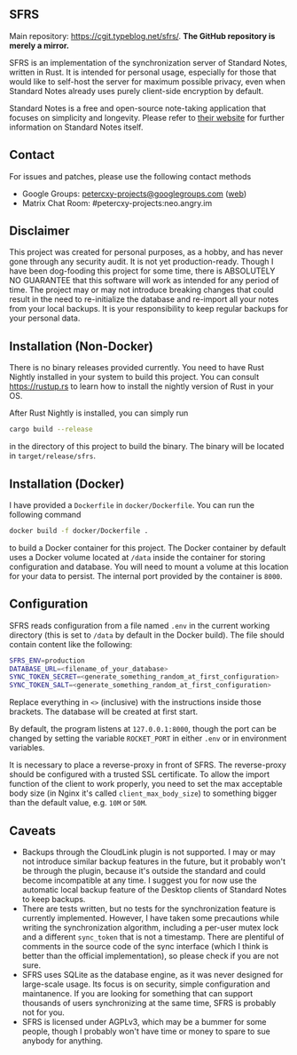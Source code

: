 SFRS
---

Main repository: <https://cgit.typeblog.net/sfrs/>. __The GitHub repository is merely a mirror.__

SFRS is an implementation of the synchronization server of Standard Notes, written in Rust. It is intended for personal usage, especially for those that would like to self-host the server for maximum possible privacy, even when Standard Notes already uses purely client-side encryption by default.

Standard Notes is a free and open-source note-taking application that focuses on simplicity and longevity. Please refer to [their website](https://standardnotes.org/) for further information on Standard Notes itself.

Contact
---

For issues and patches, please use the following contact methods

- Google Groups: petercxy-projects@googlegroups.com ([web](https://groups.google.com/forum/?oldui=1#!forum/petercxy-projects))
- Matrix Chat Room: #petercxy-projects:neo.angry.im

Disclaimer
---

This project was created for personal purposes, as a hobby, and has never gone through any security audit. It is not yet production-ready. Though I have been dog-fooding this project for some time, there is ABSOLUTELY NO GUARANTEE that this software will work as intended for any period of time. The project may or may not introduce breaking changes that could result in the need to re-initialize the database and re-import all your notes from your local backups. It is your responsibility to keep regular backups for your personal data.

Installation (Non-Docker)
---

There is no binary releases provided currently. You need to have Rust Nightly installed in your system to build this project. You can consult <https://rustup.rs> to learn how to install the nightly version of Rust in your OS.

After Rust Nightly is installed, you can simply run

```bash
cargo build --release
```

in the directory of this project to build the binary. The binary will be located in `target/release/sfrs`.

Installation (Docker)
---

I have provided a `Dockerfile` in `docker/Dockerfile`. You can run the following command

```bash
docker build -f docker/Dockerfile .
```

to build a Docker container for this project. The Docker container by default uses a Docker volume located at `/data` inside the container for storing configuration and database. You will need to mount a volume at this location for your data to persist. The internal port provided by the container is `8000`.

Configuration
---

SFRS reads configuration from a file named `.env` in the current working directory (this is set to `/data` by default in the Docker build). The file should contain content like the following:

```bash
SFRS_ENV=production
DATABASE_URL=<filename_of_your_database>
SYNC_TOKEN_SECRET=<generate_something_random_at_first_configuration>
SYNC_TOKEN_SALT=<generate_something_random_at_first_configuration>
```

Replace everything in `<>` (inclusive) with the instructions inside those brackets. The database will be created at first start.

By default, the program listens at `127.0.0.1:8000`, though the port can be changed by setting the variable `ROCKET_PORT` in either `.env` or in environment variables.

It is necessary to place a reverse-proxy in front of SFRS. The reverse-proxy should be configured with a trusted SSL certificate. To allow the import function of the client to work properly, you need to set the max acceptable body size (in Nginx it's called `client_max_body_size`) to something bigger than the default value, e.g. `10M` or `50M`.

Caveats
---

* Backups through the CloudLink plugin is not supported. I may or may not introduce similar backup features in the future, but it probably won't be through the plugin, because it's outside the standard and could become incompatible at any time. I suggest you for now use the automatic local backup feature of the Desktop clients of Standard Notes to keep backups.
* There are tests written, but no tests for the synchronization feature is currently implemented. However, I have taken some precautions while writing the synchronization algorithm, including a per-user mutex lock and a different `sync_token` that is not a timestamp. There are plentiful of comments in the source code of the sync interface (which I think is better than the official implementation), so please check if you are not sure.
* SFRS uses SQLite as the database engine, as it was never designed for large-scale usage. Its focus is on security, simple configuration and maintanence. If you are looking for something that can support thousands of users synchronizing at the same time, SFRS is probably not for you.
* SFRS is licensed under AGPLv3, which may be a bummer for some people, though I probably won't have time or money to spare to sue anybody for anything.
